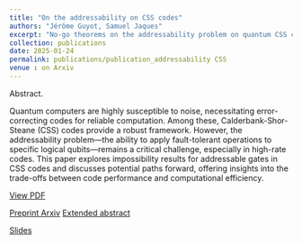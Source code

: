```yaml
---
title: "On the addressability on CSS codes"
authors: "Jérôme Guyot, Samuel Jaques"
excerpt: "No-go theorems on the addressability problem on quantum CSS codes"
collection: publications
date: 2025-01-24
permalink: publications/publication_addressability CSS
venue : on Arxiv
---
```


Abstract. 

Quantum computers are highly susceptible to noise, necessitating error-correcting codes for reliable computation. Among these, Calderbank-Shor-Steane (CSS) codes provide a robust framework. However, the addressability problem—the ability to apply fault-tolerant operations to specific logical qubits—remains a critical challenge, especially in high-rate codes. This paper explores impossibility results for addressable gates in CSS codes and discusses potential paths forward, offering insights into the trade-offs between code performance and computational efficiency.


[View PDF](/files/on_the_addressability_on_CSS_codes.pdf)

[Preprint Arxiv](https://arxiv.org/abs/2502.13889)
[Extended abstract](/files/addressability_5_pages_abstract.pdf)

[Slides](files/slides_short_addressability.pdf)

